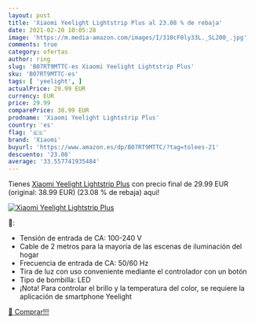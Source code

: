 ```yaml
---
layout: post
title: 'Xiaomi Yeelight Lightstrip Plus al 23.08 % de rebaja'
date: 2021-02-20 10:05:28
image: 'https://m.media-amazon.com/images/I/310cF0ly33L._SL200_.jpg'
comments: true
category: ofertas
author: ring
slug: 'B07RT9MTTC-es Xiaomi Yeelight Lightstrip Plus'
sku: 'B07RT9MTTC-es'
tags: [ 'yeelight', ]
actualPrice: 29.99 EUR
currency: EUR
price: 29.99
comparePrice: 38.99 EUR
prodname: 'Xiaomi Yeelight Lightstrip Plus'
country: 'es'
flag: '🇪🇸'
brand: 'Xiaomi'
buyurl: 'https://www.amazon.es/dp/B07RT9MTTC/?tag=tolees-21'
descuento: '23.08'
average: '33.557741935484'
---
```


Tienes [Xiaomi Yeelight Lightstrip Plus](https://www.amazon.es/dp/B07RT9MTTC/?tag=tolees-21) con precio final de  29.99 EUR (original: 38.99 EUR) (23.08 %  de rebaja) aqui!

[![Xiaomi Yeelight Lightstrip Plus](https://m.media-amazon.com/images/I/310cF0ly33L._SL200_.jpg)](https://www.amazon.es/dp/B07RT9MTTC/?tag=tolees-21)

🔎:

- Tensión de entrada de CA: 100-240 V
- Cable de 2 metros para la mayoría de las escenas de iluminación del hogar
- Frecuencia de entrada de CA: 50/60 Hz
- Tira de luz con uso conveniente mediante el controlador con un botón
- Tipo de bombilla: LED
- ¡Nota! Para controlar el brillo y la temperatura del color, se requiere la aplicación de smartphone Yeelight

[🛒 Comprar!!!](https://www.amazon.es/dp/B07RT9MTTC/?tag=tolees-21)
